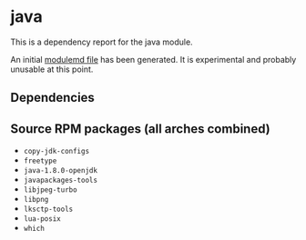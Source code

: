 # java
This is a dependency report for the java module.

An initial [modulemd file](java.yaml) has been generated. It is experimental and probably unusable at this point.
## Dependencies
## Source RPM packages (all arches combined)
* `copy-jdk-configs`
* `freetype`
* `java-1.8.0-openjdk`
* `javapackages-tools`
* `libjpeg-turbo`
* `libpng`
* `lksctp-tools`
* `lua-posix`
* `which`
